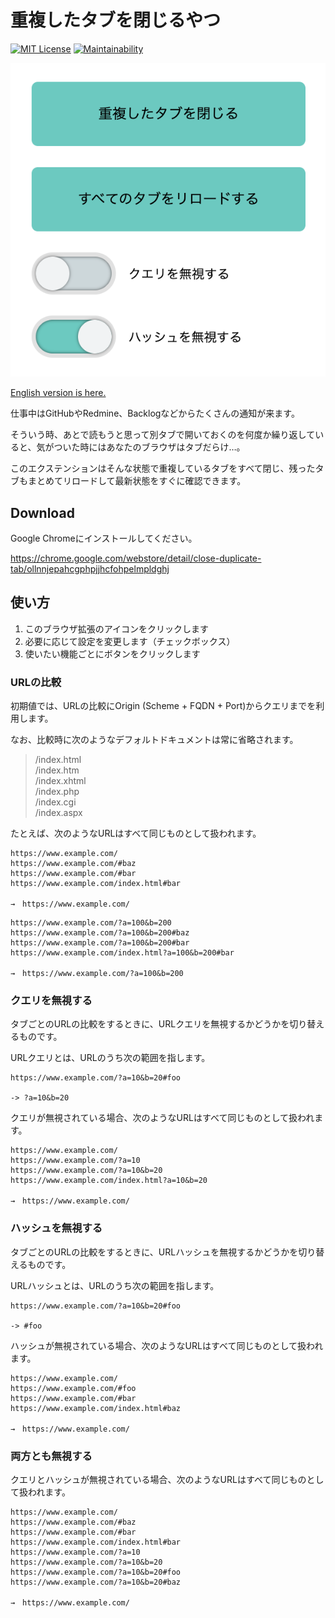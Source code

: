# 重複したタブを閉じるやつ

[![MIT License](http://img.shields.io/badge/license-MIT-blue.svg?style=flat)](LICENSE) [![Maintainability](https://api.codeclimate.com/v1/badges/6a4a32f68f2776d2710c/maintainability)](https://codeclimate.com/github/heppokofrontend/chrome-extension-close-duplicate-tabs/maintainability)

![](./images/main--ja.png)

[English version is here.](./README--ja.md)

仕事中はGitHubやRedmine、Backlogなどからたくさんの通知が来ます。

そういう時、あとで読もうと思って別タブで開いておくのを何度か繰り返していると、気がついた時にはあなたのブラウザはタブだらけ…。

このエクステンションはそんな状態で重複しているタブをすべて閉じ、残ったタブもまとめてリロードして最新状態をすぐに確認できます。

## Download

Google Chromeにインストールしてください。

<https://chrome.google.com/webstore/detail/close-duplicate-tab/ollnnjepahcgphpjjhcfohpelmpldghj>

## 使い方

1. このブラウザ拡張のアイコンをクリックします
2. 必要に応じて設定を変更します（チェックボックス）
3. 使いたい機能ごとにボタンをクリックします

### URLの比較

初期値では、URLの比較にOrigin (Scheme + FQDN + Port)からクエリまでを利用します。

なお、比較時に次のようなデフォルトドキュメントは常に省略されます。

> /index.html  
> /index.htm  
> /index.xhtml  
> /index.php  
> /index.cgi  
> /index.aspx

たとえば、次のようなURLはすべて同じものとして扱われます。

```
https://www.example.com/
https://www.example.com/#baz
https://www.example.com/#bar
https://www.example.com/index.html#bar

→　https://www.example.com/
```

```
https://www.example.com/?a=100&b=200
https://www.example.com/?a=100&b=200#baz
https://www.example.com/?a=100&b=200#bar
https://www.example.com/index.html?a=100&b=200#bar

→　https://www.example.com/?a=100&b=200
```

### クエリを無視する

タブごとのURLの比較をするときに、URLクエリを無視するかどうかを切り替えるものです。

URLクエリとは、URLのうち次の範囲を指します。

```
https://www.example.com/?a=10&b=20#foo

-> ?a=10&b=20
```

クエリが無視されている場合、次のようなURLはすべて同じものとして扱われます。

```
https://www.example.com/
https://www.example.com/?a=10
https://www.example.com/?a=10&b=20
https://www.example.com/index.html?a=10&b=20

→　https://www.example.com/
```

### ハッシュを無視する

タブごとのURLの比較をするときに、URLハッシュを無視するかどうかを切り替えるものです。

URLハッシュとは、URLのうち次の範囲を指します。

```
https://www.example.com/?a=10&b=20#foo

-> #foo
```

ハッシュが無視されている場合、次のようなURLはすべて同じものとして扱われます。

```
https://www.example.com/
https://www.example.com/#foo
https://www.example.com/#bar
https://www.example.com/index.html#baz

→　https://www.example.com/
```

### 両方とも無視する

クエリとハッシュが無視されている場合、次のようなURLはすべて同じものとして扱われます。

```
https://www.example.com/
https://www.example.com/#baz
https://www.example.com/#bar
https://www.example.com/index.html#bar
https://www.example.com/?a=10
https://www.example.com/?a=10&b=20
https://www.example.com/?a=10&b=20#foo
https://www.example.com/?a=10&b=20#baz

→　https://www.example.com/
```
